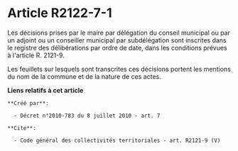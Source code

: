 # Article R2122-7-1

Les décisions prises par le maire par délégation du conseil municipal ou par un adjoint ou un conseiller municipal par
subdélégation sont inscrites dans le registre des délibérations par ordre de date, dans les conditions prévues à l'article R.
2121-9.

Les feuillets sur lesquels sont transcrites ces décisions portent les mentions du nom de la commune et de la nature de ces
actes.

**Liens relatifs à cet article**

	**Créé par**:

	  - Décret n°2010-783 du 8 juillet 2010 - art. 7

	**Cite**:

	  - Code général des collectivités territoriales - art. R2121-9 (V)
